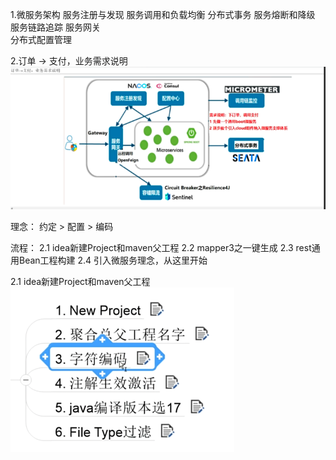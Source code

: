 1.微服务架构
服务注册与发现
服务调用和负载均衡
分布式事务
服务熔断和降级
服务链路追踪
服务网关    
分布式配置管理

2.订单 -> 支付，业务需求说明
![img.png](img/img.png)

理念：
约定 > 配置 > 编码

流程：
2.1 idea新建Project和maven父工程
2.2 mapper3之一键生成
2.3 rest通用Bean工程构建
2.4 引入微服务理念，从这里开始


2.1 idea新建Project和maven父工程
![img_1.png](img/img_1.png)










